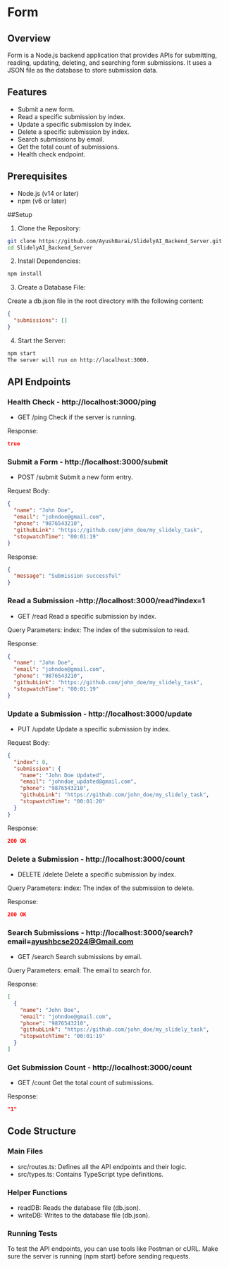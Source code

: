 # Form

## Overview
Form is a Node.js backend application that provides APIs for submitting, reading, updating, deleting, and searching form submissions. It uses a JSON file as the database to store submission data.

## Features
- Submit a new form.
- Read a specific submission by index.
- Update a specific submission by index.
- Delete a specific submission by index.
- Search submissions by email.
- Get the total count of submissions.
- Health check endpoint.

## Prerequisites
- Node.js (v14 or later)
- npm (v6 or later)

##Setup

1. Clone the Repository:
```bash
git clone https://github.com/AyushBarai/SlidelyAI_Backend_Server.git
cd SlidelyAI_Backend_Server
```

2. Install Dependencies:
```bash
npm install
```

3. Create a Database File:

Create a db.json file in the root directory with the following content:
```json
{
  "submissions": []
}
```

4. Start the Server:
```bash
npm start
The server will run on http://localhost:3000.
```

## API Endpoints

### Health Check - http://localhost:3000/ping

- GET /ping
Check if the server is running.

Response:
```json
true
```

### Submit a Form - http://localhost:3000/submit
 
- POST /submit
Submit a new form entry.

Request Body:
```json
{
  "name": "John Doe",
  "email": "johndoe@gmail.com",
  "phone": "9876543210",
  "githubLink": "https://github.com/john_doe/my_slidely_task",
  "stopwatchTime": "00:01:19"
}
```
Response:
```json
{
  "message": "Submission successful"
}
```

### Read a Submission -http://localhost:3000/read?index=1
  
- GET /read
Read a specific submission by index.

Query Parameters:
index: The index of the submission to read.

Response:
```json
{
  "name": "John Doe",
  "email": "johndoe@gmail.com",
  "phone": "9876543210",
  "githubLink": "https://github.com/john_doe/my_slidely_task",
  "stopwatchTime": "00:01:19"
}
```

### Update a Submission - http://localhost:3000/update
  
- PUT /update
Update a specific submission by index.

Request Body:
```json
{
  "index": 0,
  "submission": {
    "name": "John Doe Updated",
    "email": "johndoe_updated@gmail.com",
    "phone": "9876543210",
    "githubLink": "https://github.com/john_doe/my_slidely_task",
    "stopwatchTime": "00:01:20"
  }
}
```
Response:

```json
200 OK
```

### Delete a Submission - http://localhost:3000/count
  
- DELETE /delete
Delete a specific submission by index.

Query Parameters:
index: The index of the submission to delete.

Response:
```json
200 OK
```

### Search Submissions - http://localhost:3000/search?email=ayushbcse2024@Gmail.com
  
- GET /search
Search submissions by email.

Query Parameters:
email: The email to search for.

Response:
```json
[
  {
    "name": "John Doe",
    "email": "johndoe@gmail.com",
    "phone": "9876543210",
    "githubLink": "https://github.com/john_doe/my_slidely_task",
    "stopwatchTime": "00:01:19"
  }
]
```

### Get Submission Count - http://localhost:3000/count

- GET /count
Get the total count of submissions.

Response:
```json
"1"
```

## Code Structure

### Main Files
- src/routes.ts: Defines all the API endpoints and their logic.
- src/types.ts: Contains TypeScript type definitions.

### Helper Functions
- readDB: Reads the database file (db.json).
- writeDB: Writes to the database file (db.json).

### Running Tests
To test the API endpoints, you can use tools like Postman or cURL. Make sure the server is running (npm start) before sending requests.
